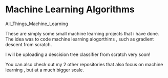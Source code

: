 # Machine Learning Algorithms
All_Things_Machine_Learning

These are simply some small machine learning projects that i have done. The idea was to code machine learning alogorthims , such as gradient descent from scratch. 

I will be uploading a descision tree classifier from scratch very soon! 

You can also check out my 2 other repositories that also focus on machine learning , but at a much bigger scale.
